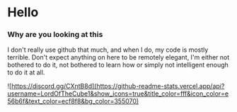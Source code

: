 # Hello
### Why are you looking at this
I don't really use github that much, and when I do, my code is mostly terrible. Don't expect anything on here to be remotely elegant, I'm either not bothered to do it, not bothered to learn how or simply not intelligent enough to do it at all.

![https://discord.gg/CXntB8d](https://github-readme-stats.vercel.app/api?username=LordOfTheCube1&show_icons=true&title_color=fff&icon_color=e56b6f&text_color=ecf8f8&bg_color=355070)
